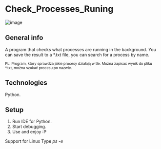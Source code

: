 # Check_Processes_Runing
![image](https://github.com/PatrykBala/Check_Processes_Runing/assets/73967948/a6f11bba-e582-4b20-823f-9e1bbd2494d8)

## General info
A program that checks what processes are running in the background. You can save the result to a *.txt file, you can search for a process by name. 

<sub> PL: Program, który sprawdza jakie procesy działają w tle. Mozna zapisać wynik do pliku *.txt, można szukać procesu po nazwie. </sub>

## Technologies
Python.

## Setup
1. Run IDE for Python.
2. Start debugging.
3. Use and enjoy :P

Support for Linux
Type *ps -e*
